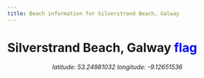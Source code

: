 ```yaml
---
title: Beach information for Silverstrand Beach, Galway
---
```

# Silverstrand Beach, Galway <span class="material-icons" style="color: blue;">flag</span>

<div align="center"><i>latitude: 53.24981032 longitude: -9.12651536</i></div>